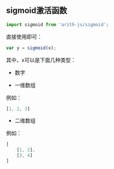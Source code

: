 ## sigmoid激活函数

```js
import sigmoid from 'arith-js/sigmoid';
```

直接使用即可：

```js
var y = sigmoid(x);
```

其中，x可以是下面几种类型：

- 数字

- 一维数组

例如：

```js
[1, 2, 3]
```

- 二维数组

例如：

```js
[
    [1, 2],
    [3, 4]
]
```